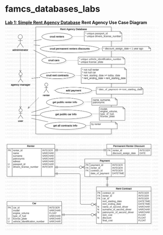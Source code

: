 # famcs_databases_labs

[**Lab 1: Simple Rent Agency Database**](https://github.com/vetasavitskaya/famcs_databases_labs/tree/main/famcs_databases_lab_01)
**Rent Agency Use Case Diagram**
![*Rent Agency Use Case Diagram*](https://github.com/vetasavitskaya/famcs_databases_labs/blob/main/famcs_databases_lab_01/Rent%20Agency%20Use%20Case%20Diagram.png)
![*Rent Agency Database ER Diagram*](https://github.com/vetasavitskaya/famcs_databases_labs/blob/main/famcs_databases_lab_01/Rent%20Agency%20Database%20ER%20Diagram.png)
